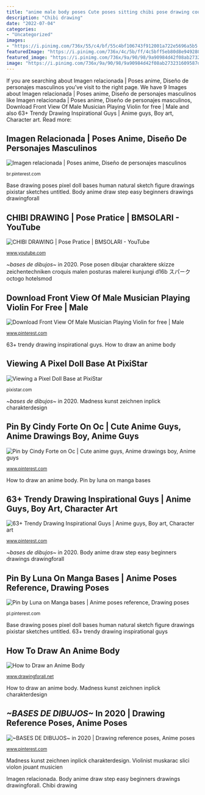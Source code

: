 ```yaml
---
title: "anime male body poses Cute poses sitting chibi pose drawing couple reference study base sketch clipartmag"
description: "Chibi drawing"
date: "2022-07-04"
categories:
- "Uncategorized"
images:
- "https://i.pinimg.com/736x/55/c4/bf/55c4bf106743f912001a722e5696a5b5.jpg"
featuredImage: "https://i.pinimg.com/736x/4c/5b/ff/4c5bff5eb80d8e949280e5e83f16dd25.jpg"
featured_image: "https://i.pinimg.com/736x/9a/90/98/9a90984d42f08ab273231609587de52f.jpg"
image: "https://i.pinimg.com/736x/9a/90/98/9a90984d42f08ab273231609587de52f.jpg"
---
```


If you are searching about Imagen relacionada | Poses anime, Diseño de personajes masculinos you've visit to the right page. We have 9 Images about Imagen relacionada | Poses anime, Diseño de personajes masculinos like Imagen relacionada | Poses anime, Diseño de personajes masculinos, Download Front View Of Male Musician Playing Violin for free | Male and also 63+ Trendy Drawing Inspirational Guys | Anime guys, Boy art, Character art. Read more:

## Imagen Relacionada | Poses Anime, Diseño De Personajes Masculinos

![Imagen relacionada | Poses anime, Diseño de personajes masculinos](https://i.pinimg.com/736x/55/c4/bf/55c4bf106743f912001a722e5696a5b5.jpg "Chibi drawing")

<small>br.pinterest.com</small>

Base drawing poses pixel doll bases human natural sketch figure drawings pixistar sketches untitled. Body anime draw step easy beginners drawings drawingforall

## CHIBI DRAWING | Pose Pratice | BMSOLARI - YouTube

![CHIBI DRAWING | Pose Pratice | BMSOLARI - YouTube](https://i.ytimg.com/vi/AdxLeys60fg/maxresdefault.jpg "How to draw an anime body")

<small>www.youtube.com</small>

*~bases de dibujos~* in 2020. Pose posen dibujar charaktere skizze zeichentechniken croquis malen posturas malerei kunjungi d16b スパーク octogo hotelsmod

## Download Front View Of Male Musician Playing Violin For Free | Male

![Download Front View Of Male Musician Playing Violin for free | Male](https://i.pinimg.com/736x/78/05/d1/7805d129fc1183d741e2286502aaf7ef.jpg "Madness kunst zeichnen inplick charakterdesign")

<small>www.pinterest.com</small>

63+ trendy drawing inspirational guys. How to draw an anime body

## Viewing A Pixel Doll Base At PixiStar

![Viewing a Pixel Doll Base at PixiStar](http://pixistar.com/bases/Natural_Base_Set_1_by_Caelest_Untitled-2.png "Body anime draw step easy beginners drawings drawingforall")

<small>pixistar.com</small>

*~bases de dibujos~* in 2020. Madness kunst zeichnen inplick charakterdesign

## Pin By Cindy Forte On Oc | Cute Anime Guys, Anime Drawings Boy, Anime Guys

![Pin by Cindy Forte on Oc | Cute anime guys, Anime drawings boy, Anime guys](https://i.pinimg.com/736x/6a/3a/79/6a3a798064e8b6eb17da53b74952c8c7.jpg "Base drawing poses pixel doll bases human natural sketch figure drawings pixistar sketches untitled")

<small>www.pinterest.com</small>

How to draw an anime body. Pin by luna on manga bases

## 63+ Trendy Drawing Inspirational Guys | Anime Guys, Boy Art, Character Art

![63+ Trendy Drawing Inspirational Guys | Anime guys, Boy art, Character art](https://i.pinimg.com/736x/4c/5b/ff/4c5bff5eb80d8e949280e5e83f16dd25.jpg "Pin by luna on manga bases")

<small>www.pinterest.com</small>

*~bases de dibujos~* in 2020. Body anime draw step easy beginners drawings drawingforall

## Pin By Luna On Manga Bases | Anime Poses Reference, Drawing Poses

![Pin by Luna on Manga bases | Anime poses reference, Drawing poses](https://i.pinimg.com/736x/49/3b/b8/493bb8e148566aff5bb29ef5efd4a606.jpg "Imagen relacionada")

<small>pl.pinterest.com</small>

Base drawing poses pixel doll bases human natural sketch figure drawings pixistar sketches untitled. 63+ trendy drawing inspirational guys

## How To Draw An Anime Body

![How to Draw an Anime Body](https://www.drawingforall.net/wp-content/uploads/2019/04/4-How-to-draw-an-anime-body-for-beginners.jpg "Body anime draw step easy beginners drawings drawingforall")

<small>www.drawingforall.net</small>

How to draw an anime body. Madness kunst zeichnen inplick charakterdesign

## *~BASES DE DIBUJOS~* In 2020 | Drawing Reference Poses, Anime Poses

![*~BASES DE DIBUJOS~* in 2020 | Drawing reference poses, Anime poses](https://i.pinimg.com/736x/9a/90/98/9a90984d42f08ab273231609587de52f.jpg "Imagen relacionada")

<small>www.pinterest.com</small>

Madness kunst zeichnen inplick charakterdesign. Violinist muskarac slici violon jouant musicien

Imagen relacionada. Body anime draw step easy beginners drawings drawingforall. Chibi drawing
